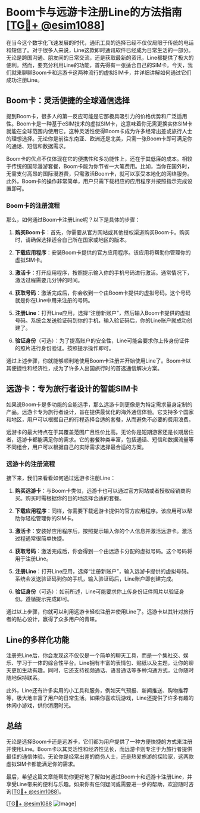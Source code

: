 # Boom卡与远游卡注册Line的方法指南[[TG💪+ @esim1088](https://t.me/s/esim1088)]

在当今这个数字化飞速发展的时代，通讯工具的选择已经不仅仅局限于传统的电话和短信了。对于很多人来说，Line这款即时通讯软件已经成为日常生活的一部分。无论是跨国沟通、朋友间的日常交流，还是获取最新的资讯，Line都提供了极大的便利。然而，要充分利用Line的功能，首先得有一张适合自己的SIM卡。今天，我们就来聊聊Boom卡和远游卡这两种流行的虚拟SIM卡，并详细讲解如何通过它们成功注册Line。

## Boom卡：灵活便捷的全球通信选择

提到Boom卡，很多人的第一反应可能是它那极具吸引力的价格优势和广泛适用性。Boom卡是一种基于eSIM技术的虚拟SIM卡，这意味着你无需更换实体SIM卡就能在全球范围内使用它。这种灵活性使得Boom卡成为许多经常出差或旅行人士的理想选择。无论你是前往东南亚、欧洲还是北美，只需一张Boom卡即可满足你的通话、短信和数据需求。

Boom卡的优点不仅体现在它的便携性和多功能性上，还在于其低廉的成本。相较于传统的国际漫游套餐，Boom卡能为你节省一大笔费用。比如，当你在国外时，无需支付高昂的国际漫游费，只需激活Boom卡，就可以享受本地化的网络服务。此外，Boom卡的操作非常简单，用户只需下载相应的应用程序并按照指示完成设置即可。

### Boom卡的注册流程

那么，如何通过Boom卡注册Line呢？以下是具体的步骤：

1. **购买Boom卡**：首先，你需要从官方网站或其他授权渠道购买Boom卡。购买时，请确保选择适合自己所在国家或地区的版本。
   
2. **下载应用程序**：安装Boom卡提供的官方应用程序。该应用将帮助你管理你的虚拟SIM卡。

3. **激活卡**：打开应用程序，按照提示输入你的手机号码进行激活。通常情况下，激活过程需要几分钟的时间。

4. **获取号码**：激活完成后，你会收到一个由Boom卡提供的虚拟号码。这个号码就是你在Line中用来注册的号码。

5. **注册Line**：打开Line应用，选择“注册新账户”，然后输入Boom卡提供的虚拟号码。系统会发送验证码到你的手机，输入验证码后，你的Line账户就成功创建了。

6. **验证身份**（可选）：为了提高账户的安全性，Line可能会要求你上传身份证件的照片进行身份验证。按照提示操作即可。

通过上述步骤，你就能够顺利地使用Boom卡注册并开始使用Line了。Boom卡以其便捷性和经济性，成为了许多人出国旅行时的首选通信解决方案。

## 远游卡：专为旅行者设计的智能SIM卡

如果说Boom卡是多功能的全能选手，那么远游卡则更像是为特定需求量身定制的产品。远游卡专为旅行者设计，旨在提供最优化的海外通信体验。它支持多个国家和地区，用户可以根据自己的行程选择合适的套餐，从而避免不必要的费用浪费。

远游卡的最大特点在于其覆盖范围广且性价比高。无论你是短期游客还是长期居住者，远游卡都能满足你的需求。它的套餐种类丰富，包括通话、短信和数据流量等不同组合，用户可以根据自己的实际需求选择最合适的方案。

### 远游卡的注册流程

接下来，我们来看看如何通过远游卡注册Line：

1. **购买远游卡**：与Boom卡类似，远游卡也可以通过官方网站或者授权经销商购买。购买时需根据你的目的地选择合适的套餐。

2. **下载应用程序**：同样，你需要下载远游卡提供的官方应用程序。该应用可以帮助你轻松管理你的SIM卡。

3. **激活卡**：安装好应用程序后，按照提示输入你的个人信息并激活远游卡。激活过程通常很简单快捷。

4. **获取号码**：激活完成后，你会得到一个由远游卡分配的虚拟号码。这个号码将用于注册Line。

5. **注册Line**：打开Line应用，选择“注册新账户”，输入远游卡提供的虚拟号码。系统会发送验证码到你的手机，输入验证码后，Line账户即创建完成。

6. **验证身份**（可选）：如前所述，Line可能要求你上传身份证件照片以验证身份。遵循提示完成即可。

通过以上步骤，你就可以利用远游卡轻松注册并使用Line了。远游卡以其针对旅行者的贴心设计，赢得了众多用户的青睐。

## Line的多样化功能

注册完Line后，你会发现这不仅仅是一个简单的聊天工具，而是一个集社交、娱乐、学习于一体的综合性平台。Line拥有丰富的表情包、贴纸以及主题，让你的聊天更加生动有趣。同时，它还支持视频通话、语音通话等多种沟通方式，让你随时随地保持联系。

此外，Line还有许多实用的小工具和服务，例如天气预报、新闻推送、购物推荐等，极大地丰富了用户的日常生活。如果你喜欢玩游戏，Line还提供了许多有趣的休闲小游戏，供你消磨时光。

## 总结

无论是选择Boom卡还是远游卡，它们都为用户提供了一种方便快捷的方式来注册并使用Line。Boom卡以其灵活性和经济性见长，而远游卡则专注于为旅行者提供最佳的通信体验。无论你是经常出差的商务人士，还是热爱旅游的探险家，这两款虚拟SIM卡都能满足你的需求。

最后，希望这篇文章能帮助你更好地了解如何通过Boom卡和远游卡注册Line，并享受Line带来的便利与乐趣。如果你有任何疑问或需要进一步的帮助，欢迎随时咨询[[TG💪+ @esim1088](https://t.me/s/esim1088)]。

[[TG💪+ @esim1088](https://t.me/s/esim1088) ![Image](https://i.postimg.cc/4NQfJmqS/Snipaste-2025-05-13-00-14-12.png)]
